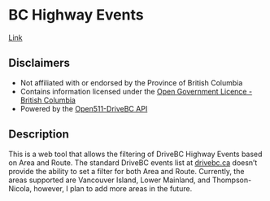 # BC Highway Events

[Link](https://bc-hwy-events.coltonw.ca)

## Disclaimers
* Not affiliated with or endorsed by the Province of British Columbia
* Contains information licensed under the [Open Government Licence - British Columbia](https://www2.gov.bc.ca/gov/content/data/open-data/open-government-licence-bc)
* Powered by the [Open511-DriveBC API](https://catalogue.data.gov.bc.ca/dataset/open511-drivebc-api)

## Description
This is a web tool that allows the filtering of DriveBC Highway Events based on Area and Route. The standard DriveBC events list at [drivebc.ca](https://www.drivebc.ca) doesn’t provide the ability to set a filter for both Area and Route. Currently, the areas supported are Vancouver Island, Lower Mainland, and Thompson-Nicola, however, I plan to add more areas in the future.